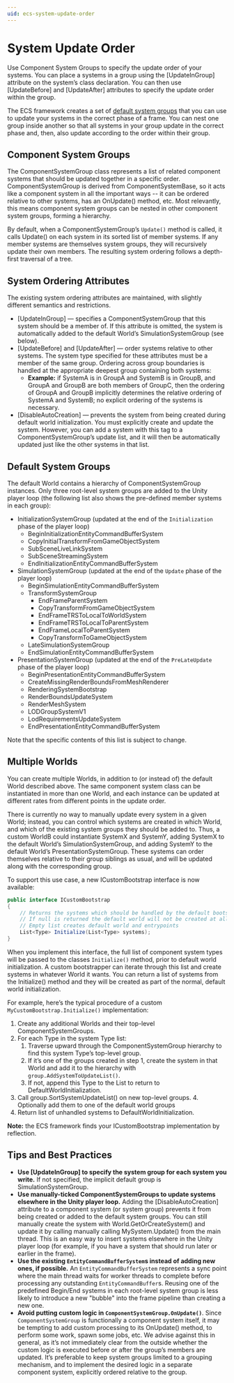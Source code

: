 ```yaml
---
uid: ecs-system-update-order
---
```


# System Update Order

Use Component System Groups to specify the update order of your systems. You can place a systems in a group using the [UpdateInGroup] attribute on the system’s class declaration. You can then use [UpdateBefore] and [UpdateAfter] attributes to specify the update order within the group. 

The ECS framework creates a set of [default system groups](#default-system-groups) that you can use to update your systems in the correct phase of a frame. You can nest one group inside another so that all systems in your group update in the correct phase and, then, also update according to the order within their group.

<a name="groups"></a>
## Component System Groups

The ComponentSystemGroup class represents a list of related component systems that should be updated together in a specific order. ComponentSystemGroup is derived from ComponentSystemBase, so it acts like a component system in all the important ways -- it can be ordered relative to other systems, has an OnUpdate() method, etc. Most relevantly, this means component system groups can be nested in other component system groups, forming a hierarchy.

By default, when a ComponentSystemGroup’s `Update()` method is called, it calls Update() on each system in its sorted list of member systems. If any member systems are themselves system groups, they will recursively update their own members. The resulting system ordering follows a depth-first traversal of a tree.

<a name="attributes"></a>
## System Ordering Attributes

The existing system ordering attributes are maintained, with slightly different semantics and restrictions.

* [UpdateInGroup] — specifies a ComponentSystemGroup that this system should be a member of. If this attribute is omitted, the system is automatically added to the default World’s SimulationSystemGroup (see below).
* [UpdateBefore] and [UpdateAfter] — order systems relative to other systems. The system type specified for these attributes must be a member of the same group. Ordering across group boundaries is handled at the appropriate deepest group containing both systems:
    * __Example:__ if SystemA is in GroupA and SystemB is in GroupB, and GroupA and GroupB are both members of GroupC, then the ordering of GroupA and GroupB implicitly determines the relative ordering of SystemA and SystemB; no explicit ordering of the systems is necessary.
* [DisableAutoCreation] — prevents the system from being created during default world initialization. You must explicitly create and update the system. However, you can add a system with this tag to a ComponentSystemGroup’s update list, and it will then be automatically updated just like the other systems in that list.

<a name="default-system-groups"></a>
## Default System Groups

The default World contains a hierarchy of ComponentSystemGroup instances. Only three root-level system groups are added to the Unity player loop (the following list also shows the pre-defined member systems in each group):

* InitializationSystemGroup (updated at the end of the `Initialization` phase of the player loop)
    * BeginInitializationEntityCommandBufferSystem
    * CopyInitialTransformFromGameObjectSystem
    * SubSceneLiveLinkSystem
    * SubSceneStreamingSystem
    * EndInitializationEntityCommandBufferSystem
* SimulationSystemGroup (updated at the end of the `Update` phase of the player loop)
    * BeginSimulationEntityCommandBufferSystem
    * TransformSystemGroup
        * EndFrameParentSystem
        * CopyTransformFromGameObjectSystem
        * EndFrameTRSToLocalToWorldSystem
        * EndFrameTRSToLocalToParentSystem
        * EndFrameLocalToParentSystem
        * CopyTransformToGameObjectSystem
    * LateSimulationSystemGroup
    * EndSimulationEntityCommandBufferSystem
* PresentationSystemGroup (updated at the end of the `PreLateUpdate` phase of the player loop)
    * BeginPresentationEntityCommandBufferSystem
    * CreateMissingRenderBoundsFromMeshRenderer
    * RenderingSystemBootstrap
    * RenderBoundsUpdateSystem
    * RenderMeshSystem
    * LODGroupSystemV1
    * LodRequirementsUpdateSystem
    * EndPresentationEntityCommandBufferSystem

Note that the specific contents of this list is subject to change.

## Multiple Worlds

You can create multiple Worlds, in addition to (or instead of) the default World described above. The same component system class can be instantiated in more than one World, and each instance can be updated at different rates from different points in the update order.

There is currently no way to manually update every system in a given World; instead, you can control which systems are created in which World, and which of the existing system groups they should be added to. Thus, a custom WorldB could instantiate SystemX and SystemY, adding SystemX to the default World’s SimulationSystemGroup, and adding SystemY to the default World’s PresentationSystemGroup. These systems can order themselves relative to their group siblings as usual, and will be updated along with the corresponding group.

To support this use case, a new ICustomBootstrap interface is now available:

``` c#
public interface ICustomBootstrap
{
    // Returns the systems which should be handled by the default bootstrap process.
    // If null is returned the default world will not be created at all.
    // Empty list creates default world and entrypoints
    List<Type> Initialize(List<Type> systems);
}
```

When you implement this interface, the full list of component system types will be passed to the classes `Initialize()` method, prior to default world initialization. A custom bootstrapper can iterate through this list and create systems in whatever World it wants. You can return a list of systems from the Initialize() method and they will be created as part of the normal, default world initialization.

For example, here’s the typical procedure of a custom `MyCustomBootstrap.Initialize()` implementation:

1. Create any additional Worlds and their top-level ComponentSystemGroups.
2. For each Type in the system Type list:
    1. Traverse upward through the ComponentSystemGroup hierarchy to find this system Type’s top-level group.
    2. If it’s one of the groups created in step 1, create the system in that World and add it to the hierarchy with `group.AddSystemToUpdateList()`.
    3. If not, append this Type to the List to return to DefaultWorldInitialization.
3. Call group.SortSystemUpdateList() on new top-level groups.
    4. Optionally add them to one of the default world groups
4. Return list of unhandled systems to DefaultWorldInitialization.

**Note:** the ECS framework finds your ICustomBootstrap implementation by reflection.

## Tips and Best Practices

* __Use [UpdateInGroup] to specify the system group for each system you write.__ If not specified, the implicit default group is SimulationSystemGroup.
* __Use manually-ticked ComponentSystemGroups to update systems elsewhere in the Unity player loop.__ Adding the [DisableAutoCreation] attribute to a component system (or system group) prevents it from being created or added to the default system groups. You can still manually create the system with World.GetOrCreateSystem<MySystem>() and update it by calling manually calling MySystem.Update() from the main thread. This is an easy way to insert systems elsewhere in the Unity player loop (for example, if you have a system that should run later or earlier in the frame).
* __Use the existing `EntityCommandBufferSystem`s instead of adding new ones, if possible.__ An `EntityCommandBufferSystem` represents a sync point where the main thread waits for worker threads to complete before processing any outstanding `EntityCommandBuffer`s. Reusing one of the predefined Begin/End systems in each root-level system group is less likely to introduce a new "bubble" into the frame pipeline than creating a new one.
* __Avoid putting custom logic in `ComponentSystemGroup.OnUpdate()`__. Since `ComponentSystemGroup` is functionally a component system itself, it may be tempting to add custom processing to its OnUpdate() method, to perform some work, spawn some jobs, etc. We advise against this in general, as it’s not immediately clear from the outside whether the custom logic is executed before or after the group’s members are updated. It’s preferable to keep system groups limited to a grouping mechanism, and to implement the desired logic in a separate component system, explicitly ordered relative to the group.
